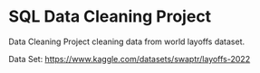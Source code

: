 # SQL Data Cleaning Project

Data Cleaning Project cleaning data from world layoffs dataset.

Data Set: https://www.kaggle.com/datasets/swaptr/layoffs-2022
